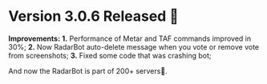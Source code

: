 # Version 3.0.6 Released 🎉

**Improvements:**
**1.** Performance of Metar and TAF commands improved in 30%;
**2.** Now RadarBot auto-delete message when you vote or remove vote from screenshots;
**3.** Fixed some code that was crashing bot;

And now the RadarBot is part of 200+ servers🎉.  


